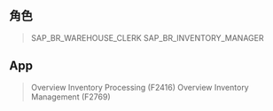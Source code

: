 ## 角色
> SAP_BR_WAREHOUSE_CLERK
> SAP_BR_INVENTORY_MANAGER
## App
> Overview Inventory Processing (F2416)
> Overview Inventory Management (F2769)